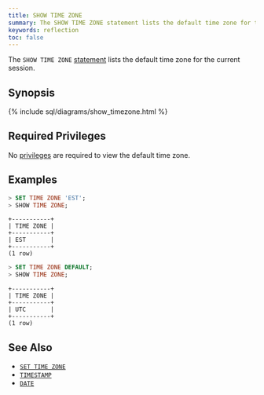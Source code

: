 ```yaml
---
title: SHOW TIME ZONE
summary: The SHOW TIME ZONE statement lists the default time zone for the current session.
keywords: reflection
toc: false
---
```


The `SHOW TIME ZONE` [statement](sql-statements.html) lists the default time zone for the current session.

<div id="toc"></div>

## Synopsis

{% include sql/diagrams/show_timezone.html %}

## Required Privileges

No [privileges](privileges.html) are required to view the default time zone.

## Examples

~~~ sql
> SET TIME ZONE 'EST';
> SHOW TIME ZONE;
~~~
~~~ shell
+-----------+
| TIME ZONE |
+-----------+
| EST       |
+-----------+
(1 row)
~~~
~~~ sql
> SET TIME ZONE DEFAULT;
> SHOW TIME ZONE;
~~~
~~~ shell
+-----------+
| TIME ZONE |
+-----------+
| UTC       |
+-----------+
(1 row)
~~~

## See Also

- [`SET TIME ZONE`](set-time-zone.html)
- [`TIMESTAMP`](timestamp.html)
- [`DATE`](date.html)
